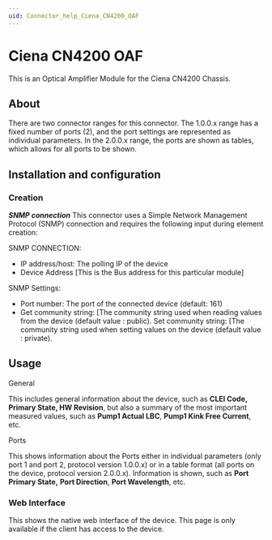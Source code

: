 ```yaml
---
uid: Connector_help_Ciena_CN4200_OAF
---
```


# Ciena CN4200 OAF

This is an Optical Amplifier Module for the Ciena CN4200 Chassis.

## About

There are two connector ranges for this connector. The 1.0.0.x range has a fixed number of ports (2), and the port settings are represented as individual parameters.
In the 2.0.0.x range, the ports are shown as tables, which allows for all ports to be shown.

## Installation and configuration

### Creation

***SNMP connection***
This connector uses a Simple Network Management Protocol (SNMP) connection and requires the following input during element creation:

SNMP CONNECTION:

- IP address/host: The polling IP of the device
- Device Address \[This is the Bus address for this particular module\]

SNMP Settings:

- Port number: The port of the connected device (default: 161)
- Get community string: \[The community string used when reading values from the device
  (default value : public).
  Set community string: \[The community string used when setting values on the device
  (default value : private).

## Usage


General

This includes general information about the device, such as **CLEI Code, Primary State, HW Revision**, but also a summary of the most important measured values, such as **Pump1 Actual LBC**, **Pump1 Kink Free Current**, etc.

Ports

This shows information about the Ports either in individual parameters (only port 1 and port 2, protocol version 1.0.0.x) or in a table format (all ports on the device, protocol version 2.0.0.x).
Information is shown, such as **Port Primary State,** **Port Direction**, **Port Wavelength**, etc.

### Web Interface

This shows the native web interface of the device.
This page is only available if the client has access to the device.
